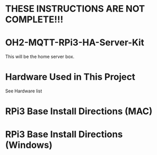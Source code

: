 # THESE INSTRUCTIONS ARE NOT COMPLETE!!! 

# OH2-MQTT-RPi3-HA-Server-Kit
This will be the home server box.

# Hardware Used in This Project
See Hardware list

# RPi3 Base Install Directions (MAC)


# RPi3 Base Install Directions (Windows)
